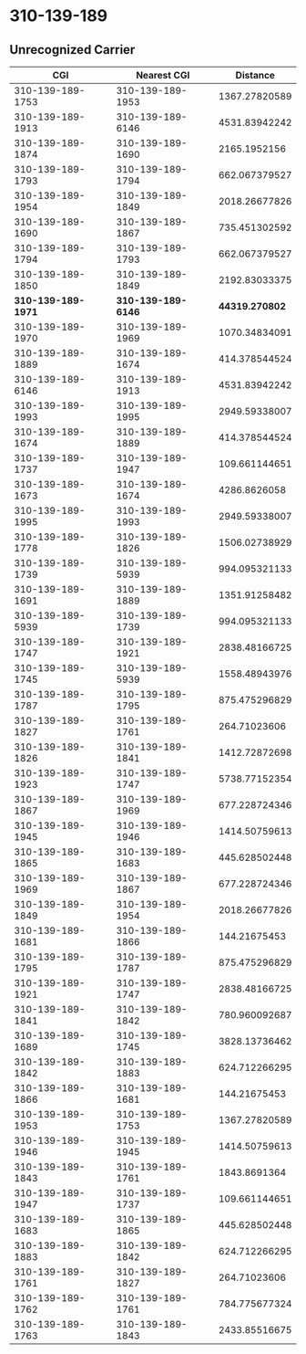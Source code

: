 # 310-139-189
## Unrecognized Carrier


| CGI | Nearest CGI | Distance |
|-----|-------------|----------|
| 310-139-189-1753 | 310-139-189-1953 | 1367.27820589 |
| 310-139-189-1913 | 310-139-189-6146 | 4531.83942242 |
| 310-139-189-1874 | 310-139-189-1690 | 2165.1952156 |
| 310-139-189-1793 | 310-139-189-1794 | 662.067379527 |
| 310-139-189-1954 | 310-139-189-1849 | 2018.26677826 |
| 310-139-189-1690 | 310-139-189-1867 | 735.451302592 |
| 310-139-189-1794 | 310-139-189-1793 | 662.067379527 |
| 310-139-189-1850 | 310-139-189-1849 | 2192.83033375 |
| **310-139-189-1971** | **310-139-189-6146** | **44319.270802** |
| 310-139-189-1970 | 310-139-189-1969 | 1070.34834091 |
| 310-139-189-1889 | 310-139-189-1674 | 414.378544524 |
| 310-139-189-6146 | 310-139-189-1913 | 4531.83942242 |
| 310-139-189-1993 | 310-139-189-1995 | 2949.59338007 |
| 310-139-189-1674 | 310-139-189-1889 | 414.378544524 |
| 310-139-189-1737 | 310-139-189-1947 | 109.661144651 |
| 310-139-189-1673 | 310-139-189-1674 | 4286.8626058 |
| 310-139-189-1995 | 310-139-189-1993 | 2949.59338007 |
| 310-139-189-1778 | 310-139-189-1826 | 1506.02738929 |
| 310-139-189-1739 | 310-139-189-5939 | 994.095321133 |
| 310-139-189-1691 | 310-139-189-1889 | 1351.91258482 |
| 310-139-189-5939 | 310-139-189-1739 | 994.095321133 |
| 310-139-189-1747 | 310-139-189-1921 | 2838.48166725 |
| 310-139-189-1745 | 310-139-189-5939 | 1558.48943976 |
| 310-139-189-1787 | 310-139-189-1795 | 875.475296829 |
| 310-139-189-1827 | 310-139-189-1761 | 264.71023606 |
| 310-139-189-1826 | 310-139-189-1841 | 1412.72872698 |
| 310-139-189-1923 | 310-139-189-1747 | 5738.77152354 |
| 310-139-189-1867 | 310-139-189-1969 | 677.228724346 |
| 310-139-189-1945 | 310-139-189-1946 | 1414.50759613 |
| 310-139-189-1865 | 310-139-189-1683 | 445.628502448 |
| 310-139-189-1969 | 310-139-189-1867 | 677.228724346 |
| 310-139-189-1849 | 310-139-189-1954 | 2018.26677826 |
| 310-139-189-1681 | 310-139-189-1866 | 144.21675453 |
| 310-139-189-1795 | 310-139-189-1787 | 875.475296829 |
| 310-139-189-1921 | 310-139-189-1747 | 2838.48166725 |
| 310-139-189-1841 | 310-139-189-1842 | 780.960092687 |
| 310-139-189-1689 | 310-139-189-1745 | 3828.13736462 |
| 310-139-189-1842 | 310-139-189-1883 | 624.712266295 |
| 310-139-189-1866 | 310-139-189-1681 | 144.21675453 |
| 310-139-189-1953 | 310-139-189-1753 | 1367.27820589 |
| 310-139-189-1946 | 310-139-189-1945 | 1414.50759613 |
| 310-139-189-1843 | 310-139-189-1761 | 1843.8691364 |
| 310-139-189-1947 | 310-139-189-1737 | 109.661144651 |
| 310-139-189-1683 | 310-139-189-1865 | 445.628502448 |
| 310-139-189-1883 | 310-139-189-1842 | 624.712266295 |
| 310-139-189-1761 | 310-139-189-1827 | 264.71023606 |
| 310-139-189-1762 | 310-139-189-1761 | 784.775677324 |
| 310-139-189-1763 | 310-139-189-1843 | 2433.85516675 |
